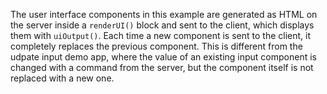 The user interface components in this example are generated as HTML on the server inside a `renderUI()` block and sent to the client, which displays them with `uiOutput()`. Each time a new component is sent to the client, it completely replaces the previous component. This is different from the udpate input demo app, where the value of an existing input component is changed with a command from the server, but the component itself is not replaced with a new one.
